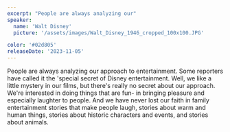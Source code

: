 ```yaml
---
excerpt: "People are always analyzing our"
speaker:
  name: 'Walt Disney'
  picture: '/assets/images/Walt_Disney_1946_cropped_100x100.JPG'

color: '#02d805'
releaseDate: '2023-11-05'
---
```

People are always analyzing our approach to entertainment. Some reporters have called it the 'special secret of Disney entertainment. Well, we like a little mystery in our films, but there's really no secret about our approach. We're interested in doing things that are fun- in bringing pleasure and especially laughter to people. And we have never lost our faith in family entertainment stories that make people laugh, stories about warm and human things, stories about historic characters and events, and stories about animals.
